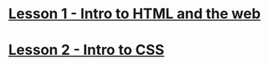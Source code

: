 # [Lesson 1 - Intro to HTML and the web](lesson-1-html-intro.md)
# [Lesson 2 - Intro to CSS](lesson-2-css-intro.md)